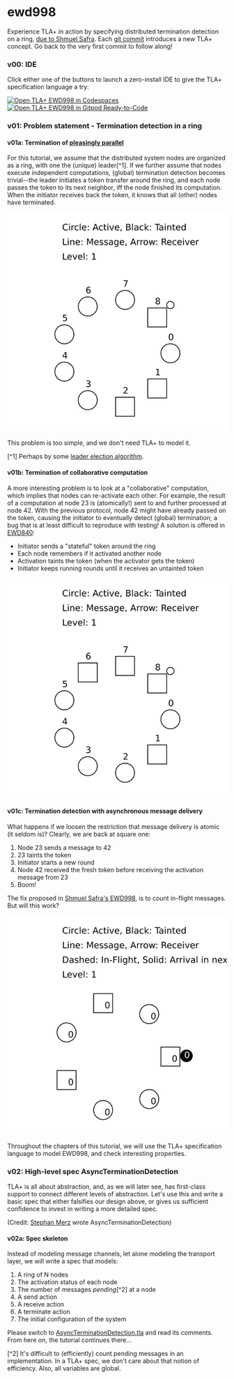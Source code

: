 # ewd998
Experience TLA+ in action by specifying distributed termination detection on a ring, [due to Shmuel Safra](https://www.cs.utexas.edu/users/EWD/ewd09xx/EWD998.PDF).  Each [git commit](https://github.com/lemmy/ewd998/commits/) introduces a new TLA+ concept.  Go back to the very first commit to follow along!

### v00: IDE

Click either one of the buttons to launch a zero-install IDE to give the TLA+ specification language a try:

[![Open TLA+ EWD998 in Codespaces](https://img.shields.io/badge/TLA+-in--Codespaces-grey?labelColor=ee4e14&style=for-the-badge&logo=data:image/svg+xml;base64,PHN2ZyBmaWxsPSIjNjY2NjY2IiByb2xlPSJpbWciIHZpZXdCb3g9IjAgMCAyNCAyNCIgeG1sbnM9Imh0dHA6Ly93d3cudzMub3JnLzIwMDAvc3ZnIj48dGl0bGU+TWljcm9zb2Z0IGljb248L3RpdGxlPjxwYXRoIGQ9Ik0xMS40IDI0SDBWMTIuNmgxMS40VjI0ek0yNCAyNEgxMi42VjEyLjZIMjRWMjR6TTExLjQgMTEuNEgwVjBoMTEuNHYxMS40em0xMi42IDBIMTIuNlYwSDI0djExLjR6Ii8+PC9zdmc+)](https://github.dev/lemmy/ewd998)
[![Open TLA+ EWD998 in Gitpod Ready-to-Code](https://img.shields.io/badge/TLA+-in--Gitpod-grey?labelColor=ee4e14&style=for-the-badge&logo=gitpod)](https://gitpod.io/#https://github.com/lemmy/ewd998)

### v01: Problem statement - Termination detection in a ring

#### v01a: Termination of [pleasingly parallel](https://en.wikipedia.org/wiki/Embarrassingly_parallel)

For this tutorial, we assume that the distributed system nodes are organized as a ring, with one the (unique) leader[^1].  If we further assume that nodes execute independent computations, (global) termination detection becomes trivial--the leader initiates a token transfer around the ring, and each node passes the token to its next neighbor, iff the node finished its computation.  When the initiator receives back the token, it knows that all (other) nodes have terminated.

![Token Passing](figures/v01-ring01.gif)

This problem is too simple, and we don't need TLA+ to model it.

[^1] Perhaps by some [leader election algorithm](https://en.wikipedia.org/wiki/Paxos_(computer_science)).

#### v01b: Termination of collaborative computation

A more interesting problem is to look at a "collaborative" computation, which implies that nodes can re-activate each other.  For example, the result of a computation at node 23 is (atomically!) sent to and further processed at node 42. With the previous protocol, node 42 might have already passed on the token, causing the initiator to eventually detect (global) termination; a bug that is at least difficult to reproduce with testing!
A solution is offered in [EWD840](https://github.com/tlaplus/Examples/blob/master/specifications/ewd840/EWD840.tla):
* Initiator sends a "stateful" token around the ring
* Each node remembers if it activated another node
* Activation taints the token (when the activator gets the token)
* Initiator keeps running rounds until it receives an untainted token

![Token Passing](figures/v01-ring03.gif)

#### v01c: Termination detection with asynchronous message delivery

What happens if we loosen the restriction that message delivery is atomic (it seldom is)?  Clearly, we are back at square one:
1) Node 23 sends a message to 42
2) 23 taints the token
3) Initiator starts a new round
4) Node 42 received the fresh token before receiving the activation message from 23
5) Boom!

The fix proposed in [Shmuel Safra's EWD998](https://www.cs.utexas.edu/users/EWD/ewd09xx/EWD998.PDF), is to count in-flight messages. But will this work?

![EWD998](figures/v01-ring04.gif)

Throughout the chapters of this tutorial, we will use the TLA+ specification language to model EWD998, and check interesting properties.

### v02: High-level spec AsyncTerminationDetection

TLA+ is all about abstraction, and, as we will later see, has first-class support to connect different levels of abstraction. Let's use this and write a basic spec that either falsifies our design above, or gives us sufficient confidence to invest in writing a more detailed spec.

(Credit: [Stephan Merz](https://members.loria.fr/Stephan.Merz/) wrote AsyncTerminationDetection)

#### v02a: Spec skeleton

Instead of modeling message channels, let alone modeling the transport layer, we will write a spec that models:

1) A ring of N nodes 
2) The activation status of each node
3) The number of messages *pending*[^2] at a node
4) A send action
5) A receive action
6) A terminate action
7) The initial configuration of the system

Please switch to [AsyncTerminationDetection.tla](AsyncTerminationDetection.tla) and read its comments.  From here
on, the tutorial continues there...

[^2] It's difficult to (efficiently) count pending messages in an implementation. In a TLA+ spec, we don't care about that notion of efficiency.  Also, all variables are global.